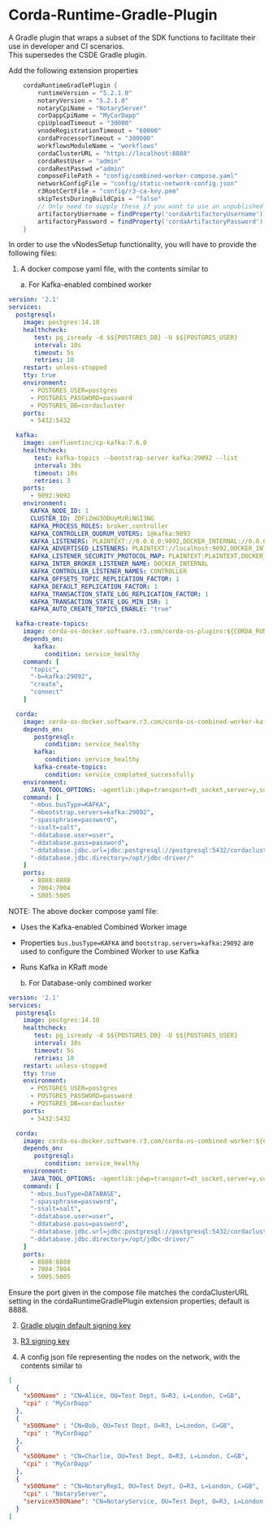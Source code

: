 # Corda-Runtime-Gradle-Plugin

A Gradle plugin that wraps a subset of the SDK functions to facilitate their use in developer and CI scenarios.  
This supersedes the CSDE Gradle plugin.

Add the following extension properties

```groovy
    cordaRuntimeGradlePlugin {
        runtimeVersion = "5.2.1.0"
        notaryVersion = "5.2.1.0"
        notaryCpiName = "NotaryServer"
        corDappCpiName = "MyCorDapp"
        cpiUploadTimeout = "30000"
        vnodeRegistrationTimeout = "60000"
        cordaProcessorTimeout = "300000"
        workflowsModuleName = "workflows"
        cordaClusterURL = "https://localhost:8888"
        cordaRestUser = "admin"
        cordaRestPasswd ="admin"
        composeFilePath = "config/combined-worker-compose.yaml"
        networkConfigFile = "config/static-network-config.json"
        r3RootCertFile = "config/r3-ca-key.pem"
        skipTestsDuringBuildCpis = "false"
        // Only need to supply these if you want to use an unpublished version
        artifactoryUsername = findProperty('cordaArtifactoryUsername') ?: System.getenv('CORDA_ARTIFACTORY_USERNAME')
        artifactoryPassword = findProperty('cordaArtifactoryPassword') ?: System.getenv('CORDA_ARTIFACTORY_PASSWORD')
    }
```

In order to use the vNodesSetup functionality, you will have to provide the following files:

1. A docker compose yaml file, with the contents similar to

   a. For Kafka-enabled combined worker

```yaml
version: '2.1'
services:
  postgresql:
    image: postgres:14.10
    healthcheck:
       test: pg_isready -d $${POSTGRES_DB} -U $${POSTGRES_USER}
       interval: 10s
       timeout: 5s
       retries: 10
    restart: unless-stopped
    tty: true
    environment:
      - POSTGRES_USER=postgres
      - POSTGRES_PASSWORD=password
      - POSTGRES_DB=cordacluster
    ports:
      - 5432:5432

  kafka:
    image: confluentinc/cp-kafka:7.6.0
    healthcheck:
       test: kafka-topics --bootstrap-server kafka:29092 --list
       interval: 30s
       timeout: 10s
       retries: 3
    ports:
      - 9092:9092
    environment:
      KAFKA_NODE_ID: 1
      CLUSTER_ID: ZDFiZmU3ODUyMzRiNGI3NG
      KAFKA_PROCESS_ROLES: broker,controller
      KAFKA_CONTROLLER_QUORUM_VOTERS: 1@kafka:9093
      KAFKA_LISTENERS: PLAINTEXT://0.0.0.0:9092,DOCKER_INTERNAL://0.0.0.0:29092,CONTROLLER://0.0.0.0:9093
      KAFKA_ADVERTISED_LISTENERS: PLAINTEXT://localhost:9092,DOCKER_INTERNAL://kafka:29092
      KAFKA_LISTENER_SECURITY_PROTOCOL_MAP: PLAINTEXT:PLAINTEXT,DOCKER_INTERNAL:PLAINTEXT,CONTROLLER:PLAINTEXT
      KAFKA_INTER_BROKER_LISTENER_NAME: DOCKER_INTERNAL
      KAFKA_CONTROLLER_LISTENER_NAMES: CONTROLLER
      KAFKA_OFFSETS_TOPIC_REPLICATION_FACTOR: 1
      KAFKA_DEFAULT_REPLICATION_FACTOR: 1
      KAFKA_TRANSACTION_STATE_LOG_REPLICATION_FACTOR: 1
      KAFKA_TRANSACTION_STATE_LOG_MIN_ISR: 1
      KAFKA_AUTO_CREATE_TOPICS_ENABLE: "true"

  kafka-create-topics:
    image: corda-os-docker.software.r3.com/corda-os-plugins:${CORDA_RUNTIME_VERSION}
    depends_on:
       kafka:
          condition: service_healthy
    command: [
      "topic",
      "-b=kafka:29092",
      "create",
      "connect"
    ]

  corda:
    image: corda-os-docker.software.r3.com/corda-os-combined-worker-kafka:${CORDA_RUNTIME_VERSION}
    depends_on:
       postgresql:
          condition: service_healthy
       kafka:
          condition: service_healthy
       kafka-create-topics:
          condition: service_completed_successfully
    environment:
      JAVA_TOOL_OPTIONS: -agentlib:jdwp=transport=dt_socket,server=y,suspend=n,address=*:5005
    command: [
      "-mbus.busType=KAFKA",
      "-mbootstrap.servers=kafka:29092",
      "-spassphrase=password",
      "-ssalt=salt",
      "-ddatabase.user=user",
      "-ddatabase.pass=password",
      "-ddatabase.jdbc.url=jdbc:postgresql://postgresql:5432/cordacluster",
      "-ddatabase.jdbc.directory=/opt/jdbc-driver/"
    ]
    ports:
      - 8888:8888
      - 7004:7004
      - 5005:5005
```

NOTE: The above docker compose yaml file:
 - Uses the Kafka-enabled Combined Worker image
 - Properties `bus.busType=KAFKA` and `bootstrap.servers=kafka:29092` are used to configure the Combined Worker to use Kafka
 - Runs Kafka in KRaft mode

   b. For Database-only combined worker

```yaml
version: '2.1'
services:
  postgresql:
    image: postgres:14.10
    healthcheck:
       test: pg_isready -d $${POSTGRES_DB} -U $${POSTGRES_USER}
       interval: 10s
       timeout: 5s
       retries: 10
    restart: unless-stopped
    tty: true
    environment:
      - POSTGRES_USER=postgres
      - POSTGRES_PASSWORD=password
      - POSTGRES_DB=cordacluster
    ports:
      - 5432:5432

  corda:
    image: corda-os-docker.software.r3.com/corda-os-combined-worker:${CORDA_RUNTIME_VERSION}
    depends_on:
       postgresql:
          condition: service_healthy
    environment:
      JAVA_TOOL_OPTIONS: -agentlib:jdwp=transport=dt_socket,server=y,suspend=n,address=*:5005
    command: [
      "-mbus.busType=DATABASE",
      "-spassphrase=password",
      "-ssalt=salt",
      "-ddatabase.user=user",
      "-ddatabase.pass=password",
      "-ddatabase.jdbc.url=jdbc:postgresql://postgresql:5432/cordacluster",
      "-ddatabase.jdbc.directory=/opt/jdbc-driver/"
    ]
    ports:
      - 8888:8888
      - 7004:7004
      - 5005:5005
```
Ensure the port given in the compose file matches the cordaClusterURL setting in the cordaRuntimeGradlePlugin extension properties; default is 8888.

2. [Gradle plugin default signing key](https://github.com/corda/corda-runtime-os/wiki/CorDapp-Packaging#trust-the-gradle-plugin-default-signing-key)

3. [R3 signing key](https://github.com/corda/corda-runtime-os/wiki/CorDapp-Packaging#trust-the-r3-signing-key)

4. A config json file representing the nodes on the network, with the contents similar to

```json
[
  {
    "x500Name" : "CN=Alice, OU=Test Dept, O=R3, L=London, C=GB",
    "cpi" : "MyCorDapp"
  },
  {
    "x500Name" : "CN=Bob, OU=Test Dept, O=R3, L=London, C=GB",
    "cpi" : "MyCorDapp"
  },
  {
    "x500Name" : "CN=Charlie, OU=Test Dept, O=R3, L=London, C=GB",
    "cpi" : "MyCorDapp"
  },
  {
    "x500Name" : "CN=NotaryRep1, OU=Test Dept, O=R3, L=London, C=GB",
    "cpi" : "NotaryServer",
    "serviceX500Name": "CN=NotaryService, OU=Test Dept, O=R3, L=London, C=GB"
  }
]

```
